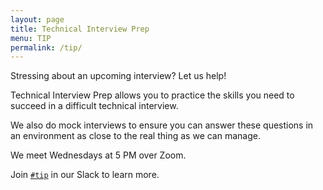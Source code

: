 ```yaml
---
layout: page
title: Technical Interview Prep
menu: TIP
permalink: /tip/
---
```


Stressing about an upcoming interview?
Let us help!

Technical Interview Prep allows you to practice the skills you need to succeed
in a difficult technical interview.

We also do mock interviews to ensure you can answer these questions in an
environment as close to the real thing as we can manage.

We meet Wednesdays at 5 PM over Zoom.

Join <a href="https://slack.com/app_redirect?channel=C7D4FSBHC" target="_blank" rel="noopener noreferrer">`#tip`</a> in our Slack to learn more.
